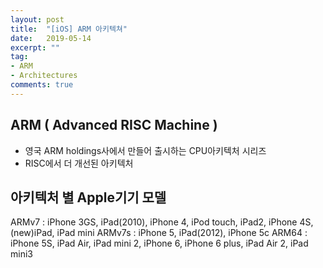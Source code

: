 ```yaml
---
layout: post
title:  "[iOS] ARM 아키텍쳐"
date:   2019-05-14
excerpt: ""
tag:
- ARM 
- Architectures
comments: true
---
```


## ARM ( Advanced RISC Machine )
- 영국 ARM holdings사에서 만들어 출시하는 CPU아키텍처 시리즈
- RISC에서 더 개선된 아키텍처



## 아키텍처 별 Apple기기 모델

ARMv7 : iPhone 3GS, iPad(2010), iPhone 4, iPod touch, iPad2, iPhone 4S, (new)iPad, iPad mini
ARMv7s : iPhone 5, iPad(2012), iPhone 5c
ARM64 : iPhone 5S, iPad Air, iPad mini 2, iPhone 6, iPhone 6 plus, iPad Air 2, iPad mini3
